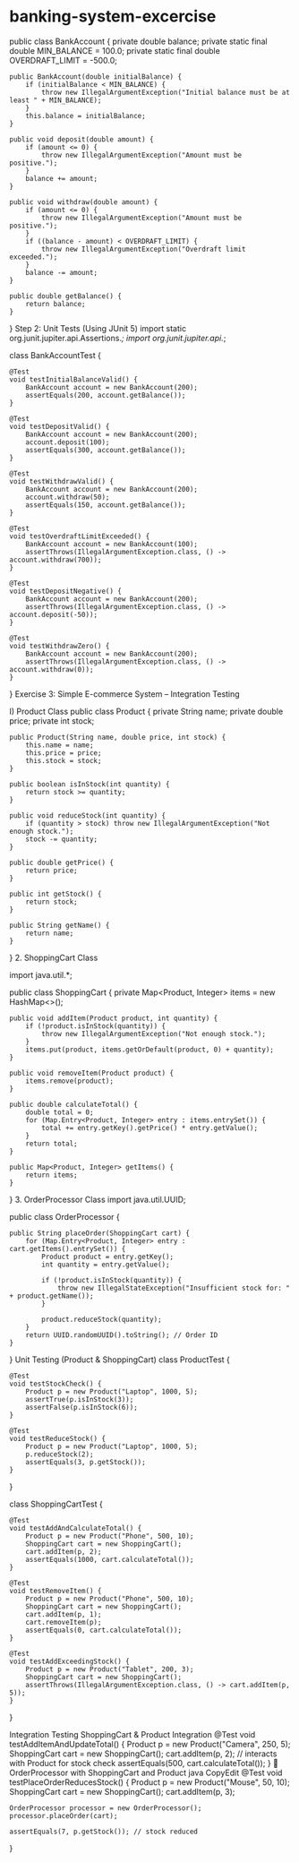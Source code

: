 # banking-system-excercise

public class BankAccount {
    private double balance;
    private static final double MIN_BALANCE = 100.0;
    private static final double OVERDRAFT_LIMIT = -500.0;

    public BankAccount(double initialBalance) {
        if (initialBalance < MIN_BALANCE) {
            throw new IllegalArgumentException("Initial balance must be at least " + MIN_BALANCE);
        }
        this.balance = initialBalance;
    }

    public void deposit(double amount) {
        if (amount <= 0) {
            throw new IllegalArgumentException("Amount must be positive.");
        }
        balance += amount;
    }

    public void withdraw(double amount) {
        if (amount <= 0) {
            throw new IllegalArgumentException("Amount must be positive.");
        }
        if ((balance - amount) < OVERDRAFT_LIMIT) {
            throw new IllegalArgumentException("Overdraft limit exceeded.");
        }
        balance -= amount;
    }

    public double getBalance() {
        return balance;
    }
}
Step 2: Unit Tests (Using JUnit 5)
import static org.junit.jupiter.api.Assertions.*;
import org.junit.jupiter.api.*;

class BankAccountTest {

    @Test
    void testInitialBalanceValid() {
        BankAccount account = new BankAccount(200);
        assertEquals(200, account.getBalance());
    }

    @Test
    void testDepositValid() {
        BankAccount account = new BankAccount(200);
        account.deposit(100);
        assertEquals(300, account.getBalance());
    }

    @Test
    void testWithdrawValid() {
        BankAccount account = new BankAccount(200);
        account.withdraw(50);
        assertEquals(150, account.getBalance());
    }

    @Test
    void testOverdraftLimitExceeded() {
        BankAccount account = new BankAccount(100);
        assertThrows(IllegalArgumentException.class, () -> account.withdraw(700));
    }

    @Test
    void testDepositNegative() {
        BankAccount account = new BankAccount(200);
        assertThrows(IllegalArgumentException.class, () -> account.deposit(-50));
    }

    @Test
    void testWithdrawZero() {
        BankAccount account = new BankAccount(200);
        assertThrows(IllegalArgumentException.class, () -> account.withdraw(0));
    }
}
Exercise 3: Simple E-commerce System – Integration Testing

I)	Product Class
public class Product {
    private String name;
    private double price;
    private int stock;

    public Product(String name, double price, int stock) {
        this.name = name;
        this.price = price;
        this.stock = stock;
    }

    public boolean isInStock(int quantity) {
        return stock >= quantity;
    }

    public void reduceStock(int quantity) {
        if (quantity > stock) throw new IllegalArgumentException("Not enough stock.");
        stock -= quantity;
    }

    public double getPrice() {
        return price;
    }

    public int getStock() {
        return stock;
    }

    public String getName() {
        return name;
    }
}
2. ShoppingCart Class

import java.util.*;

public class ShoppingCart {
    private Map<Product, Integer> items = new HashMap<>();

    public void addItem(Product product, int quantity) {
        if (!product.isInStock(quantity)) {
            throw new IllegalArgumentException("Not enough stock.");
        }
        items.put(product, items.getOrDefault(product, 0) + quantity);
    }

    public void removeItem(Product product) {
        items.remove(product);
    }

    public double calculateTotal() {
        double total = 0;
        for (Map.Entry<Product, Integer> entry : items.entrySet()) {
            total += entry.getKey().getPrice() * entry.getValue();
        }
        return total;
    }

    public Map<Product, Integer> getItems() {
        return items;
    }
}
3. OrderProcessor Class
import java.util.UUID;

public class OrderProcessor {

    public String placeOrder(ShoppingCart cart) {
        for (Map.Entry<Product, Integer> entry : cart.getItems().entrySet()) {
            Product product = entry.getKey();
            int quantity = entry.getValue();

            if (!product.isInStock(quantity)) {
                throw new IllegalStateException("Insufficient stock for: " + product.getName());
            }

            product.reduceStock(quantity);
        }
        return UUID.randomUUID().toString(); // Order ID
    }
}
Unit Testing (Product & ShoppingCart)
class ProductTest {

    @Test
    void testStockCheck() {
        Product p = new Product("Laptop", 1000, 5);
        assertTrue(p.isInStock(3));
        assertFalse(p.isInStock(6));
    }

    @Test
    void testReduceStock() {
        Product p = new Product("Laptop", 1000, 5);
        p.reduceStock(2);
        assertEquals(3, p.getStock());
    }
}

class ShoppingCartTest {

    @Test
    void testAddAndCalculateTotal() {
        Product p = new Product("Phone", 500, 10);
        ShoppingCart cart = new ShoppingCart();
        cart.addItem(p, 2);
        assertEquals(1000, cart.calculateTotal());
    }

    @Test
    void testRemoveItem() {
        Product p = new Product("Phone", 500, 10);
        ShoppingCart cart = new ShoppingCart();
        cart.addItem(p, 1);
        cart.removeItem(p);
        assertEquals(0, cart.calculateTotal());
    }

    @Test
    void testAddExceedingStock() {
        Product p = new Product("Tablet", 200, 3);
        ShoppingCart cart = new ShoppingCart();
        assertThrows(IllegalArgumentException.class, () -> cart.addItem(p, 5));
    }
}


Integration Testing
 ShoppingCart & Product Integration
@Test
void testAddItemAndUpdateTotal() {
    Product p = new Product("Camera", 250, 5);
    ShoppingCart cart = new ShoppingCart();
    cart.addItem(p, 2); // interacts with Product for stock check
    assertEquals(500, cart.calculateTotal());
}
🔹 OrderProcessor with ShoppingCart and Product
java
CopyEdit
@Test
void testPlaceOrderReducesStock() {
    Product p = new Product("Mouse", 50, 10);
    ShoppingCart cart = new ShoppingCart();
    cart.addItem(p, 3);

    OrderProcessor processor = new OrderProcessor();
    processor.placeOrder(cart);

    assertEquals(7, p.getStock()); // stock reduced
}


